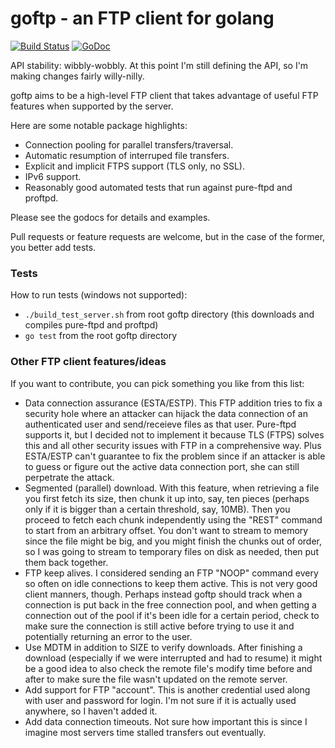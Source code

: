 # goftp - an FTP client for golang

[![Build Status](https://travis-ci.org/secsy/goftp.svg)](https://travis-ci.org/secsy/goftp) [![GoDoc](https://godoc.org/github.com/secsy/goftp?status.svg)](https://godoc.org/github.com/secsy/goftp)

API stability: wibbly-wobbly. At this point I'm still defining the API, so I'm making changes fairly willy-nilly.

goftp aims to be a high-level FTP client that takes advantage of useful FTP features when supported by the server.

Here are some notable package highlights:

* Connection pooling for parallel transfers/traversal.
* Automatic resumption of interruped file transfers.
* Explicit and implicit FTPS support (TLS only, no SSL).
* IPv6 support.
* Reasonably good automated tests that run against pure-ftpd and proftpd.

Please see the godocs for details and examples.

Pull requests or feature requests are welcome, but in the case of the former, you better add tests.

### Tests ###

How to run tests (windows not supported):
* ```./build_test_server.sh``` from root goftp directory (this downloads and compiles pure-ftpd and proftpd)
* ```go test``` from the root goftp directory

### Other FTP client features/ideas ###

If you want to contribute, you can pick something you like from this list:
* Data connection assurance (ESTA/ESTP). This FTP addition tries to fix a security hole where an attacker can hijack the data connection of an authenticated user and send/receieve files as that user. Pure-ftpd supports it, but I decided not to implement it because TLS (FTPS) solves this and all other security issues with FTP in a comprehensive way. Plus ESTA/ESTP can't guarantee to fix the problem since if an attacker is able to guess or figure out the active data connection port, she can still perpetrate the attack.
* Segmented (parallel) download. With this feature, when retrieving a file you first fetch its size, then chunk it up into, say, ten pieces (perhaps only if it is bigger than a certain threshold, say, 10MB). Then you proceed to fetch each chunk independently using the "REST" command to start from an arbitrary offset. You don't want to stream to memory since the file might be big, and you might
finish the chunks out of order, so I was going to stream to temporary files on disk as needed, then put them back together.
* FTP keep alives. I considered sending an FTP "NOOP" command every so often on idle connections to keep them active. This is not very good client manners, though. Perhaps instead goftp should track when a connection is put back in the free connection pool, and when getting a connection out of the pool if it's been idle for a certain period, check to make sure the connection is still active before trying to use it and potentially returning an error to the user.
* Use MDTM in addition to SIZE to verify downloads. After finishing a download (especially if we were interrupted and had to resume) it might be a good idea to also check the remote file's modify time before and after to make sure the file wasn't updated on the remote server.
* Add support for FTP "account". This is another credential used along with user and password for login. I'm not sure if it is actually used anywhere, so I haven't added it.
* Add data connection timeouts. Not sure how important this is since I imagine most servers time stalled transfers out eventually.